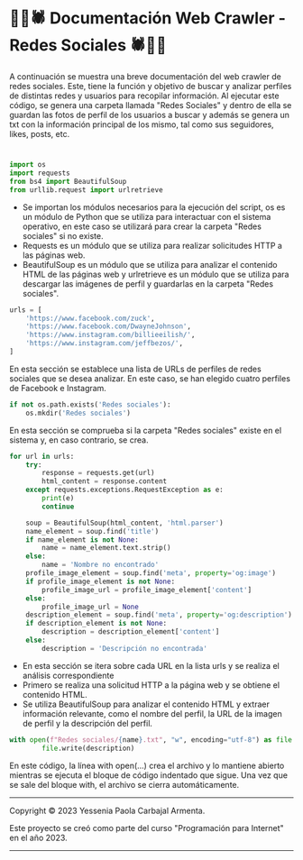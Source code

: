 # 👤📲🕷 Documentación Web Crawler - Redes Sociales 🕷📲👤

A continuación se muestra una breve documentación del web crawler de redes sociales. Este, tiene la función y objetivo de buscar y analizar perfiles de distintas redes y usuarios para recopilar información. Al ejecutar este código, se genera una carpeta llamada "Redes Sociales" y dentro de ella se guardan las fotos de perfil de los usuarios a buscar y además se genera un txt con la información principal de los mismo, tal como sus seguidores, likes, posts, etc.
#

```python
import os
import requests
from bs4 import BeautifulSoup
from urllib.request import urlretrieve
```
- Se importan los módulos necesarios para la ejecución del script, os es un módulo de Python que se utiliza para interactuar con el sistema operativo, en este caso se utilizará para crear la carpeta "Redes sociales" si no existe. 
- Requests es un módulo que se utiliza para realizar solicitudes HTTP a las páginas web. 
- BeautifulSoup es un módulo que se utiliza para analizar el contenido HTML de las páginas web y urlretrieve es un módulo que se utiliza para descargar las imágenes de perfil y guardarlas en la carpeta "Redes sociales".

```python
urls = [
    'https://www.facebook.com/zuck',
    'https://www.facebook.com/DwayneJohnson',
    'https://www.instagram.com/billieeilish/',
    'https://www.instagram.com/jeffbezos/',
]

```
En esta sección se establece una lista de URLs de perfiles de redes sociales que se desea analizar. En este caso, se han elegido cuatro perfiles de Facebook e Instagram.

```python
if not os.path.exists('Redes sociales'):
    os.mkdir('Redes sociales')

```
En esta sección se comprueba si la carpeta "Redes sociales" existe en el sistema y, en caso contrario, se crea.

```python
for url in urls:
    try:
        response = requests.get(url)
        html_content = response.content
    except requests.exceptions.RequestException as e:
        print(e)
        continue

    soup = BeautifulSoup(html_content, 'html.parser')
    name_element = soup.find('title')
    if name_element is not None:
        name = name_element.text.strip()
    else:
        name = 'Nombre no encontrado'
    profile_image_element = soup.find('meta', property='og:image')
    if profile_image_element is not None:
        profile_image_url = profile_image_element['content']
    else:
        profile_image_url = None
    description_element = soup.find('meta', property='og:description')
    if description_element is not None:
        description = description_element['content']
    else:
        description = 'Descripción no encontrada'

```
- En esta sección se itera sobre cada URL en la lista urls y se realiza el análisis correspondiente
- Primero se realiza una solicitud HTTP a la página web y se obtiene el contenido HTML. 
- Se utiliza BeautifulSoup para analizar el contenido HTML y extraer información relevante, como el nombre del perfil, la URL de la imagen de perfil y la descripción del perfil.


```python
with open(f"Redes sociales/{name}.txt", "w", encoding="utf-8") as file:
        file.write(description)

```
En este código, la línea with open(...) crea el archivo y lo mantiene abierto mientras se ejecuta el bloque de código indentado que sigue. Una vez que se sale del bloque with, el archivo se cierra automáticamente.


---

Copyright © 2023 Yessenia Paola Carbajal Armenta. 

Este proyecto se creó como parte del curso "Programación para Internet" en el año 2023.

---


